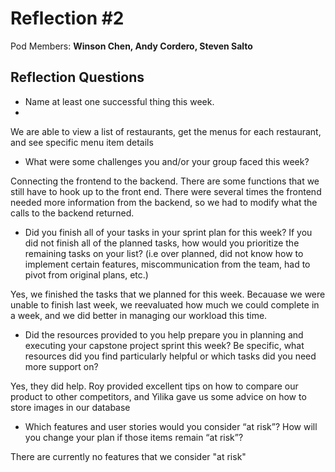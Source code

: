 # Reflection #2

Pod Members: **Winson Chen, Andy Cordero, Steven Salto**

## Reflection Questions

* Name at least one successful thing this week.
* 
We are able to view a list of restaurants, get the menus for each restaurant, and see specific menu item details

* What were some challenges you and/or your group faced this week?

Connecting the frontend to the backend. There are some functions that we still have to hook up to the front end. There were several times the frontend needed more information from the backend, so we had to modify what the calls to the backend returned.

* Did you finish all of your tasks in your sprint plan for this week? If you did not finish all of the planned tasks, how would you prioritize the remaining tasks on your list?  (i.e over planned, did not know how to implement certain features, miscommunication from the team, had to pivot from original plans, etc.)

Yes, we finished the tasks that we planned for this week. Becauase we were unable to finish last week, we reevaluated how much we could complete in a week, and we did better in managing our workload this time.

* Did the resources provided to you help prepare you in planning and executing your capstone project sprint this week? Be specific, what resources did you find particularly helpful or which tasks did you need more support on?

Yes, they did help. Roy provided excellent tips on how to compare our product to other competitors, and Yilika gave us some advice on how to store images in our database

* Which features and user stories would you consider “at risk”? How will you change your plan if those items remain “at risk”?

There are currently no features that we consider "at risk"
